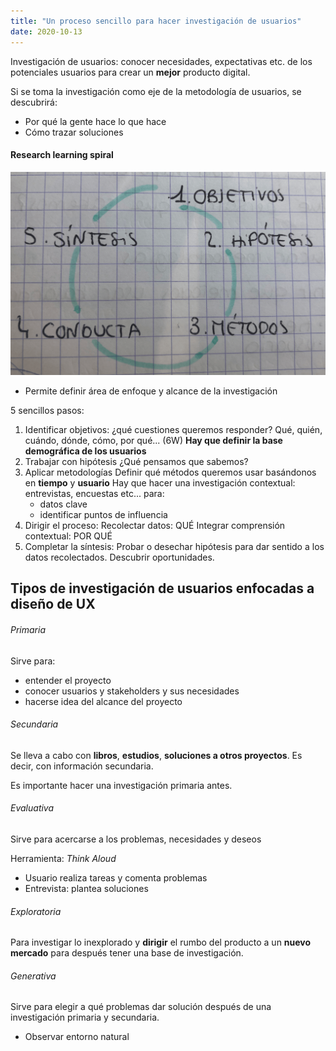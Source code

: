```yaml
---
title: "Un proceso sencillo para hacer investigación de usuarios"
date: 2020-10-13
---
```


Investigación de usuarios: conocer necesidades, expectativas etc. de los potenciales usuarios para crear un __mejor__ producto digital.

Si se toma la investigación como eje de la metodología de usuarios, se descubrirá:
* Por qué la gente hace lo que hace
* Cómo trazar soluciones

#### Research learning spiral
![Research learning spiral](/irudiak/IMG_1346.png)

* Permite definir área de enfoque y alcance de la investigación

5 sencillos pasos:
1. Identificar objetivos:
¿qué cuestiones queremos responder? Qué, quién, cuándo, dónde, cómo, por qué... (6W)
__Hay que definir la base demográfica de los usuarios__
2. Trabajar con hipótesis
¿Qué pensamos que sabemos?
3. Aplicar metodologías
Definir qué métodos queremos usar basándonos en __tiempo__ y __usuario__
Hay que hacer una investigación contextual: entrevistas, encuestas etc... para: 
   * datos clave
   * identificar puntos de influencia
4. Dirigir el proceso:
Recolectar datos: QUÉ 
Integrar comprensión contextual: POR QUÉ
5. Completar la síntesis: 
Probar o desechar hipótesis para dar sentido a los datos recolectados. Descubrir oportunidades.


## Tipos de investigación de usuarios enfocadas a diseño de UX

###### Primaria

Sirve para: 
* entender el proyecto
* conocer usuarios y stakeholders y sus necesidades 
* hacerse idea del alcance del proyecto

###### Secundaria

Se lleva a cabo con __libros__, __estudios__, __soluciones a otros proyectos__. Es decir, con información secundaria.

Es importante hacer una investigación primaria antes.

###### Evaluativa

Sirve para acercarse a los problemas, necesidades y deseos

Herramienta: *Think Aloud*
* Usuario realiza tareas y comenta problemas
* Entrevista: plantea soluciones

###### Exploratoria

Para investigar lo inexplorado y __dirigir__ el rumbo del producto a un __nuevo mercado__ para después tener una base de investigación.

###### Generativa

Sirve para elegir a qué problemas dar solución después de una investigación primaria y secundaria.
* Observar entorno natural

